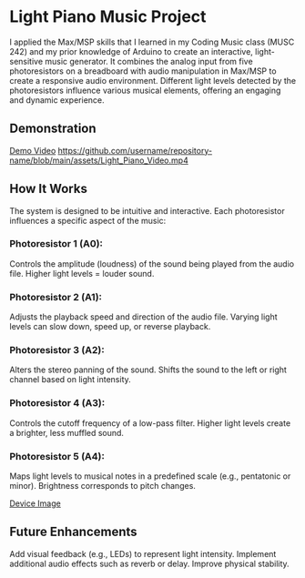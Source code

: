 # Light Piano Music Project

I applied the Max/MSP skills that I learned in my Coding Music class (MUSC 242) and my prior knowledge of Arduino to create an interactive, light-sensitive music generator. It combines the analog input from five photoresistors on a breadboard with audio manipulation in Max/MSP to create a responsive audio environment. Different light levels detected by the photoresistors influence various musical elements, offering an engaging and dynamic experience.

## Demonstration
[Demo Video](assets/Light_Piano_Video.mp4)
https://github.com/username/repository-name/blob/main/assets/Light_Piano_Video.mp4

## How It Works

The system is designed to be intuitive and interactive. Each photoresistor influences a specific aspect of the music:

### Photoresistor 1 (A0):
Controls the amplitude (loudness) of the sound being played from the audio file.
Higher light levels = louder sound.

### Photoresistor 2 (A1):
Adjusts the playback speed and direction of the audio file.
Varying light levels can slow down, speed up, or reverse playback.

### Photoresistor 3 (A2):
Alters the stereo panning of the sound.
Shifts the sound to the left or right channel based on light intensity.

### Photoresistor 4 (A3):
Controls the cutoff frequency of a low-pass filter.
Higher light levels create a brighter, less muffled sound.

### Photoresistor 5 (A4):
Maps light levels to musical notes in a predefined scale (e.g., pentatonic or minor).
Brightness corresponds to pitch changes.

[Device Image](assets/Light_Piano_Picture.mp4)

## Future Enhancements
Add visual feedback (e.g., LEDs) to represent light intensity.
Implement additional audio effects such as reverb or delay.
Improve physical stability.
